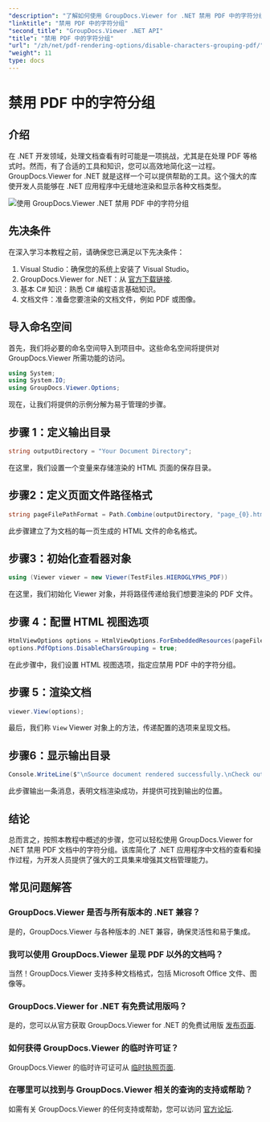```yaml
---
"description": "了解如何使用 GroupDocs.Viewer for .NET 禁用 PDF 中的字符分组。按照我们的分步教程，实现无缝文档渲染。"
"linktitle": "禁用 PDF 中的字符分组"
"second_title": "GroupDocs.Viewer .NET API"
"title": "禁用 PDF 中的字符分组"
"url": "/zh/net/pdf-rendering-options/disable-characters-grouping-pdf/"
"weight": 11
type: docs
---
```

# 禁用 PDF 中的字符分组

## 介绍
在 .NET 开发领域，处理文档查看有时可能是一项挑战，尤其是在处理 PDF 等格式时。然而，有了合适的工具和知识，您可以高效地简化这一过程。GroupDocs.Viewer for .NET 就是这样一个可以提供帮助的工具。这个强大的库使开发人员能够在 .NET 应用程序中无缝地渲染和显示各种文档类型。

![使用 GroupDocs.Viewer .NET 禁用 PDF 中的字符分组](/viewer/pdf-rendering-options/disable-characters-grouping-in-pdf.png)

## 先决条件
在深入学习本教程之前，请确保您已满足以下先决条件：
1. Visual Studio：确保您的系统上安装了 Visual Studio。
2. GroupDocs.Viewer for .NET：从 [官方下载链接](https://releases。groupdocs.com/viewer/net/).
3. 基本 C# 知识：熟悉 C# 编程语言基础知识。
4. 文档文件：准备您要渲染的文档文件，例如 PDF 或图像。

## 导入命名空间
首先，我们将必要的命名空间导入到项目中。这些命名空间将提供对 GroupDocs.Viewer 所需功能的访问。

```csharp
using System;
using System.IO;
using GroupDocs.Viewer.Options;
```

现在，让我们将提供的示例分解为易于管理的步骤。
## 步骤 1：定义输出目录
```csharp
string outputDirectory = "Your Document Directory";
```
在这里，我们设置一个变量来存储渲染的 HTML 页面的保存目录。
## 步骤2：定义页面文件路径格式
```csharp
string pageFilePathFormat = Path.Combine(outputDirectory, "page_{0}.html");
```
此步骤建立了为文档的每一页生成的 HTML 文件的命名格式。
## 步骤3：初始化查看器对象
```csharp
using (Viewer viewer = new Viewer(TestFiles.HIEROGLYPHS_PDF))
```
在这里，我们初始化 Viewer 对象，并将路径传递给我们想要渲染的 PDF 文件。
## 步骤 4：配置 HTML 视图选项
```csharp
HtmlViewOptions options = HtmlViewOptions.ForEmbeddedResources(pageFilePathFormat);
options.PdfOptions.DisableCharsGrouping = true;
```
在此步骤中，我们设置 HTML 视图选项，指定应禁用 PDF 中的字符分组。
## 步骤 5：渲染文档
```csharp
viewer.View(options);
```
最后，我们称 `View` Viewer 对象上的方法，传递配置的选项来呈现文档。
## 步骤6：显示输出目录
```csharp
Console.WriteLine($"\nSource document rendered successfully.\nCheck output in {outputDirectory}.");
```
此步骤输出一条消息，表明文档渲染成功，并提供可找到输出的位置。

## 结论
总而言之，按照本教程中概述的步骤，您可以轻松使用 GroupDocs.Viewer for .NET 禁用 PDF 文档中的字符分组。该库简化了 .NET 应用程序中文档的查看和操作过程，为开发人员提供了强大的工具集来增强其文档管理能力。
## 常见问题解答
### GroupDocs.Viewer 是否与所有版本的 .NET 兼容？
是的，GroupDocs.Viewer 与各种版本的 .NET 兼容，确保灵活性和易于集成。
### 我可以使用 GroupDocs.Viewer 呈现 PDF 以外的文档吗？
当然！GroupDocs.Viewer 支持多种文档格式，包括 Microsoft Office 文件、图像等。
### GroupDocs.Viewer for .NET 有免费试用版吗？
是的，您可以从官方获取 GroupDocs.Viewer for .NET 的免费试用版 [发布页面](https://releases。groupdocs.com/).
### 如何获得 GroupDocs.Viewer 的临时许可证？
GroupDocs.Viewer 的临时许可证可从 [临时执照页面](https://purchase。groupdocs.com/temporary-license/).
### 在哪里可以找到与 GroupDocs.Viewer 相关的查询的支持或帮助？
如需有关 GroupDocs.Viewer 的任何支持或帮助，您可以访问 [官方论坛](https://forum。groupdocs.com/c/viewer/9).
